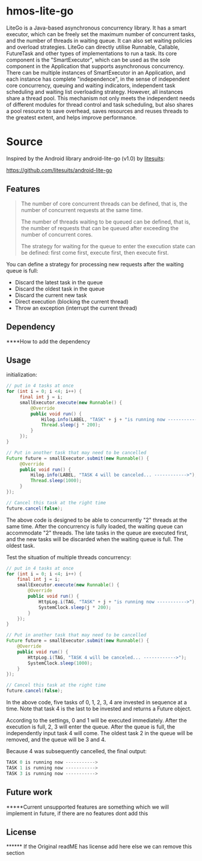 # hmos-lite-go
LiteGo is a Java-based asynchronous concurrency library. It has a smart executor, which can be freely set the maximum number of concurrent tasks, and the number of threads in waiting queue. It can also set waiting policies and overload strategies. LiteGo can directly utilise Runnable, Callable, FutureTask and other types of implementations to run a task. Its core component is the "SmartExecutor", which can be used as the sole component in the Application that supports asynchronous concurrency. There can be multiple instances of SmartExecutor in an Application, and each instance has complete "independence", in the sense of independent core concurrency, queuing and waiting indicators, independent task scheduling and waiting list overloading strategy. However, all instances share a thread pool. This mechanism not only meets the independent needs of different modules for thread control and task scheduling, but also shares a pool resource to save overhead, saves resources and reuses threads to the greatest extent, and helps improve performance.

# Source
Inspired by the Android library android-lite-go (v1.0) by [litesuits](http://litesuits.com):

https://github.com/litesuits/android-lite-go

## Features

>  The number of core concurrent threads can be defined, that is, the number of concurrent requests at the same time.
>
> The number of threads waiting to be queued can be defined, that is, the number of requests that can be queued after exceeding the number of concurrent cores.
>
> The strategy for waiting for the queue to enter the execution state can be defined: first come first, execute first, then execute first.

You can define a strategy for processing new requests after the waiting queue is full:

- Discard the latest task in the queue
- Discard the oldest task in the queue
- Discard the current new task
- Direct execution (blocking the current thread)
- Throw an exception (interrupt the current thread)

## Dependency
****How to add the dependency

## Usage
initialization:

```java
// put in 4 tasks at once
for (int i = 0; i <4; i++) {
     final int j = i;
     smallExecutor.execute(new Runnable() {
         @Override
         public void run() {
             Hilog.info(LABEL, "TASK" + j + "is running now ----------->");
             Thread.sleep(j * 200);
         }
     });
}

// Put in another task that may need to be cancelled
Future future = smallExecutor.submit(new Runnable() {
     @Override
     public void run() {
         Hilog.info(LABEL, "TASK 4 will be canceled... ------------>");
         Thread.sleep(1000);
     }
});

// Cancel this task at the right time
future.cancel(false);
```



The above code is designed to be able to concurrently "2" threads at the same time. After the concurrency is fully loaded, the waiting queue can accommodate "2" threads. The late tasks in the queue are executed first, and the new tasks will be discarded when the waiting queue is full. The oldest task.

Test the situation of multiple threads concurrency:

```java
// put in 4 tasks at once
for (int i = 0; i <4; i++) {
    final int j = i;
    smallExecutor.execute(new Runnable() {
        @Override
        public void run() {
            HttpLog.i(TAG, "TASK" + j + "is running now ----------->");
            SystemClock.sleep(j * 200);
        }
    });
}

// Put in another task that may need to be cancelled
Future future = smallExecutor.submit(new Runnable() {
    @Override
    public void run() {
        HttpLog.i(TAG, "TASK 4 will be canceled... ------------>");
        SystemClock.sleep(1000);
    }
});

// Cancel this task at the right time
future.cancel(false);
```



In the above code, five tasks of 0, 1, 2, 3, 4 are invested in sequence at a time. Note that task 4 is the last to be invested and returns a Future object.

According to the settings, 0 and 1 will be executed immediately. After the execution is full, 2, 3 will enter the queue. After the queue is full, the independently input task 4 will come. The oldest task 2 in the queue will be removed, and the queue will be 3 and 4.

Because 4 was subsequently cancelled, the final output:

```java
TASK 0 is running now ----------->
TASK 1 is running now ----------->
TASK 3 is running now ----------->
```



## Future work
*****Current unsupported features are something which we will implement in future, if there are no features dont add this

License
--------
****** If the Original readME has license add here else we can remove this section
